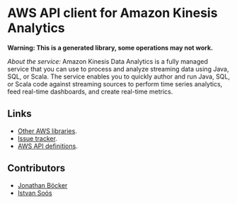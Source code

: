 # AWS API client for Amazon Kinesis Analytics

**Warning: This is a generated library, some operations may not work.**

*About the service:*
Amazon Kinesis Data Analytics is a fully managed service that you can use to
process and analyze streaming data using Java, SQL, or Scala. The service
enables you to quickly author and run Java, SQL, or Scala code against
streaming sources to perform time series analytics, feed real-time
dashboards, and create real-time metrics.

## Links

- [Other AWS libraries](https://github.com/agilord/aws_client/tree/master/generated).
- [Issue tracker](https://github.com/agilord/aws_client/issues).
- [AWS API definitions](https://github.com/aws/aws-sdk-js/tree/master/apis).

## Contributors

- [Jonathan Böcker](https://github.com/Schwusch)
- [Istvan Soós](https://github.com/isoos)

